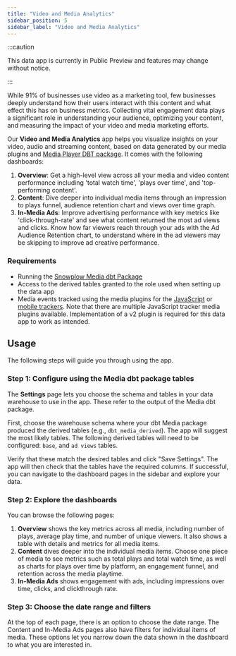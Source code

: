 ```yaml
---
title: "Video and Media Analytics"
sidebar_position: 5
sidebar_label: "Video and Media Analytics"
---
```


:::caution

This data app is currently in Public Preview and features may change without notice.

:::

While 91% of businesses use video as a marketing tool, few businesses deeply understand how their users interact with this content and what effect this has on business metrics. Collecting vital engagement data plays a significant role in understanding your audience, optimizing your content, and measuring the impact of your video and media marketing efforts.

Our **Video and Media Analytics** app helps you visualize insights on your video, audio and streaming content, based on data generated by our media plugins and [Media Player DBT package](docs/modeling-your-data/modeling-your-data-with-dbt/dbt-models/dbt-media-player-data-model/index.md). It comes with the following dashboards:

1. **Overview**: Get a high-level view across all your media and video content performance including 'total watch time', 'plays over time', and 'top-performing content'.
2. **Content**: Dive deeper into individual media items through an impression to plays funnel, audience retention chart and views over time graph.
3. **In-Media Ads**: Improve advertising performance with key metrics like 'click-through-rate' and see what content returned the most ad views and clicks. Know how far viewers reach through your ads with the Ad Audience Retention chart, to understand where in the ad viewers may be skipping to improve ad creative performance.

### Requirements

- Running the [Snowplow Media dbt Package](docs/modeling-your-data/modeling-your-data-with-dbt/dbt-models/dbt-media-player-data-model/index.md)
- Access to the derived tables granted to the role used when setting up the data app
- Media events tracked using the media plugins for the [JavaScript](/docs/collecting-data/collecting-from-own-applications/javascript-trackers/web-tracker/tracking-events/media/index.md) or [mobile trackers](/docs/collecting-data/collecting-from-own-applications/mobile-trackers/tracking-events/media-tracking/index.md). Note that there are multiple JavaScript tracker media plugins available. Implementation of a v2 plugin is required for this data app to work as intended.

## Usage

The following steps will guide you through using the app.

### Step 1: Configure using the Media dbt package tables

The **Settings** page lets you choose the schema and tables in your data warehouse to use in the app.
These refer to the output of the Media dbt package.

First, choose the warehouse schema where your dbt Media package produced the derived tables (e.g., `dbt_media_derived`).
The app will suggest the most likely tables.
The following derived tables will need to be configured: `base`, and `ad views` tables.

Verify that these match the desired tables and click "Save Settings".
The app will then check that the tables have the required columns.
If successful, you can navigate to the dashboard pages in the sidebar and explore your data.

### Step 2: Explore the dashboards

You can browse the following pages:

1. **Overview** shows the key metrics across all media, including number of plays, average play time, and number of unique viewers. It also shows a table with details and metrics for all media items.
2. **Content** dives deeper into the individual media items. Choose one piece of media to see metrics such as total plays and total watch time, as well as charts for plays over time by platform, an engagement funnel, and retention across the media playtime.
3. **In-Media Ads** shows engagement with ads, including impressions over time, clicks, and clickthrough rate.

### Step 3: Choose the date range and filters

At the top of each page, there is an option to choose the date range. The Content and In-Media Ads pages also have filters for individual items of media. These options let you narrow down the data shown in the dashboard to what you are interested in.
